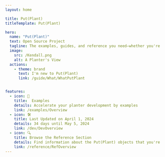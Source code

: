 ```yaml
---
layout: home

title: Put(Plant)
titleTemplate: Put(Plant)

hero: 
  name: "Put(Plant)"
  text: Open Source Project
  tagline: The examples, guides, and reference you need—whether you're planting in the mountains of British Columbia, the wetlands of the Canadian Shield, or anywhere in between. Take advantage of these resources to develop your ability to plant faster and with higher quality.
  image:
    src: /Kendall.png
    alt: A Planter's View
  actions:
    - theme: brand
      text: I'm new to Put(Plant)
      link: /guide/What/WhatPutPlant


features:
  - icon: 🔷
    title:  Examples
    details: Accelerate your planter development by examples
    link: /examples/Overview
  - icon: 🛠️
    title: Last Updated on April 1, 2024
    details: 34 days until May 5, 2024
    link: /dev/DevOverview
  - icon: 🔍
    title: Browse the Reference Section
    details: Find information about the Put(Plant) objects that you're using
    link: /reference/RefOverview
---
```

